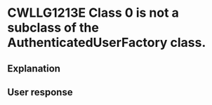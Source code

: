# CWLLG1213E Class 0 is not a subclass of the AuthenticatedUserFactory class.

## Explanation

## User response
